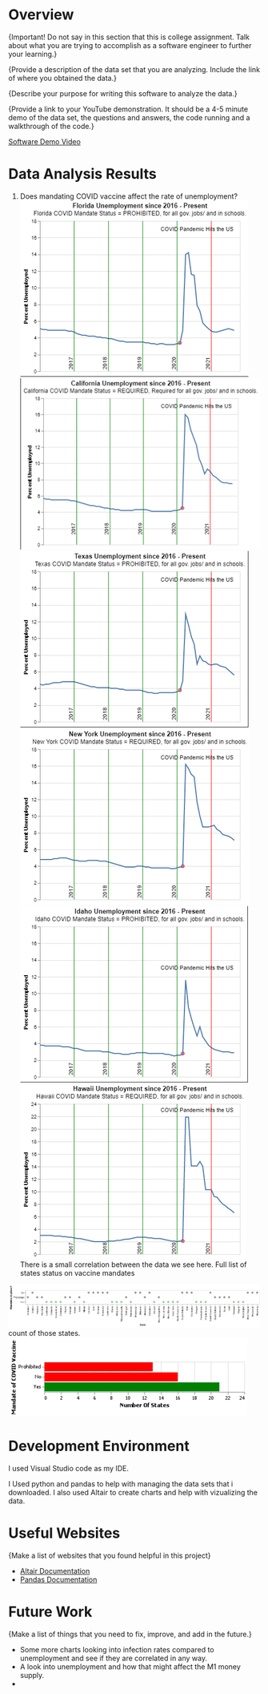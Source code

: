 # Overview

{Important!  Do not say in this section that this is college assignment.  Talk about what you are trying to accomplish as a software engineer to further your learning.}

{Provide a description of the data set that you are analyzing.  Include the link of where you obtained the data.}

{Describe your purpose for writing this software to analyze the data.}

{Provide a link to your YouTube demonstration.  It should be a 4-5 minute demo of the data set, the questions and answers, the code running and a walkthrough of the code.}

[Software Demo Video](http://youtube.link.goes.here)

# Data Analysis Results

1. Does mandating COVID vaccine affect the rate of unemployment?
![chart](Florida_final.png)
![chart](cali_final.png)
![chart](Texas_final.png)
![chart](newyork_final.png)
![chart](idaho_final.png)
![chart](hawaii_final.png)
There is a small correlation between the data we see here.
Full list of states status on vaccine mandates


![chart](list.png)
count of those states.
![chart](number_bar.png)

# Development Environment
I used Visual Studio code as my IDE. 

I Used python and pandas to help with managing the data sets that i downloaded. 
I also used Altair to create charts and help with vizualizing the data.
# Useful Websites

{Make a list of websites that you found helpful in this project}
* [Altair Documentation](https://altair-viz.github.io/index.html)
* [Pandas Documentation](https://pandas.pydata.org/docs/)

# Future Work

{Make a list of things that you need to fix, improve, and add in the future.}
* Some more charts looking into infection rates compared to unemployment and see if they are correlated in any way.
* A look into unemployment and how that might affect the M1 money supply.
* 